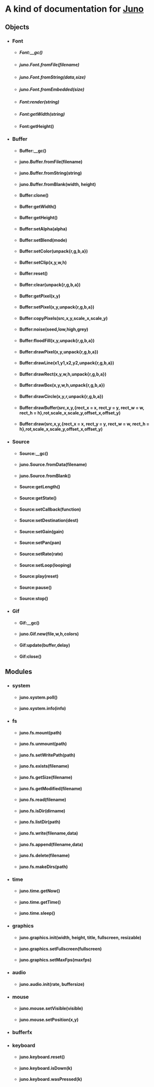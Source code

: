 # A kind of documentation for [Juno](https://github.com/rxi/juno)

## Objects

- ### Font
  - ##### Font:__gc()
  - ##### juno.Font.fromFile(filename)
  - ##### juno.Font.fromString(data,size)
  - ##### juno.Font.fromEmbedded(size)
  - ##### Font:render(string)
  - ##### Font:getWidth(string)
  - #### Font:getHeight()

- ### Buffer
  - #### Buffer:__gc()
  - #### juno.Buffer.fromFile(filename)
  - #### juno.Buffer.fromString(string)
  - #### juno.Buffer.fromBlank(width, height)
  - #### Buffer:clone()
  - #### Buffer:getWidth()
  - #### Buffer:getHeight()
  - #### Buffer:setAlpha(alpha)
  - #### Buffer:setBlend(mode)
  - #### Buffer:setColor(unpack{r,g,b,a})
  - #### Buffer:setClip(x,y,w,h)
  - #### Buffer:reset()
  - #### Buffer:clear(unpack{r,g,b,a})
  - #### Buffer:getPixel(x,y)
  - #### Buffer:setPixel(x,y,unpack{r,g,b,a})
  - #### Buffer:copyPixels(src,x,y,scale_x,scale_y)
  - #### Buffer:noise(seed,low,high,grey)
  - #### Buffer:floodFill(x,y,unpack{r,g,b,a})
  - #### Buffer:drawPixel(x,y,unpack{r,g,b,a})
  - #### Buffer:drawLine(x1,y1,x2,y2,unpack{r,g,b,a})
  - #### Buffer:drawRect(x,y,w,h,unpack{r,g,b,a})
  - #### Buffer:drawBox(x,y,w,h,unpack{r,g,b,a})
  - #### Buffer:drawCircle(x,y,r,unpack{r,g,b,a})
  - #### Buffer:drawBuffer(src,x,y,{rect_x = x, rect_y = y, rect_w = w, rect_h = h},rot,scale_x,scale_y,offset_x,offset_y)
  - #### Buffer:draw(src,x,y,{rect_x = x, rect_y = y, rect_w = w, rect_h = h},rot,scale_x,scale_y,offset_x,offset_y)

- ### Source
  - #### Source:__gc()
  - #### juno.Source.fromData(filename)
  - #### juno.Source.fromBlank()
  - #### Source:getLength()
  - #### Source:getState()
  - #### Source:setCallback(function)
  - #### Source:setDestination(dest)
  - #### Source:setGain(gain)
  - #### Source:setPan(pan)
  - #### Source:setRate(rate)
  - #### Source:setLoop(looping)
  - #### Source:play(reset)
  - #### Source:pause()
  - #### Source:stop()

- ### Gif
  - #### Gif:__gc()
  - #### juno.Gif.new(file,w,h,colors)
  - #### Gif:update(buffer,delay)
  - #### Gif:close()

## Modules

- ### system
  - #### juno.system.poll()
  - #### juno.system.info(info)

- ### fs
  - #### juno.fs.mount(path)
  - #### juno.fs.unmount(path)
  - #### juno.fs.setWritePath(path)
  - #### juno.fs.exists(filename)
  - #### juno.fs.getSize(filename)
  - #### juno.fs.getModified(filename)
  - #### juno.fs.read(filename)
  - #### juno.fs.isDir(dirname)
  - #### juno.fs.listDir(path)
  - #### juno.fs.write(filename,data)
  - #### juno.fs.append(filename,data)
  - #### juno.fs.delete(filename)
  - #### juno.fs.makeDirs(path)

- ### time
  - #### juno.time.getNow()
  - #### juno.time.getTime()
  - #### juno.time.sleep()

- ### graphics
  - #### juno.graphics.init(width, height, title, fullscreen, resizable)
  - #### juno.graphics.setFullscreen(fullscreen)
  - #### juno.graphics.setMaxFps(maxfps)

- ### audio
  - #### juno.audio.init(rate, buffersize)

- ### mouse
  - #### juno.mouse.setVisible(visible)
  - #### juno.mouse.setPosition(x,y)

- ### bufferfx

- ### keyboard
  - #### juno.keyboard.reset()
  - #### juno.keyboard.isDown(k)
  - #### juno.keyboard.wasPressed(k)
